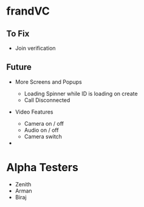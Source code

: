 # frandVC

## To Fix
- Join verification

## Future
- More Screens and Popups
    - Loading Spinner while ID is loading on create
    - Call Disconnected 

- Video Features
    - Camera on / off
    - Audio on / off
    - Camera switch

-  

# Alpha Testers
- Zenith 
- Arman
- Biraj
